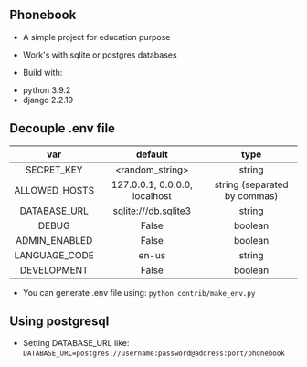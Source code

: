 ## Phonebook

- A simple project for education purpose

- Work's with sqlite or postgres databases

- Build with:
* python 3.9.2
* django 2.2.19

## Decouple .env file

| var | default | type |
| :-: | :-----: | :--: |
| SECRET_KEY | <random_string> | string |
| ALLOWED_HOSTS | 127.0.0.1, 0.0.0.0, localhost | string (separated by commas) |
| DATABASE_URL | sqlite:///db.sqlite3 | string |
| DEBUG | False | boolean |
| ADMIN_ENABLED | False | boolean |
| LANGUAGE_CODE | en-us | string |
| DEVELOPMENT | False | boolean |

- You can generate .env file using:
```python contrib/make_env.py```

## Using postgresql

- Setting DATABASE_URL like:
```DATABASE_URL=postgres://username:password@address:port/phonebook```

